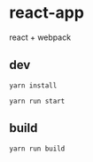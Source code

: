 # react-app

react + webpack

## dev

```
yarn install

yarn run start
```

## build

```
yarn run build
```
